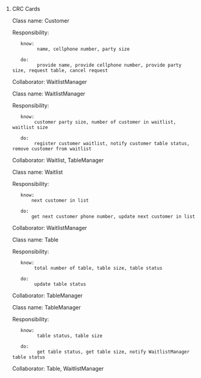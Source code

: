 1. CRC Cards

    Class name: Customer

    Responsibility:

          know: 
                name, cellphone number, party size

          do: 
                provide name, provide cellphone number, provide party size, request table, cancel request

    Collaborator: WaitlistManager
  

    Class name: WaitlistManager

    Responsibility:

          know: 
               customer party size, number of customer in waitlist, waitlist size 

          do: 
               register customer waitlist, notify customer table status, remove customer from waitlist

    Collaborator:  Waitlist, TableManager     

    Class name: Waitlist

    Responsibility:

          know: 
              next customer in list  

          do: 
              get next customer phone number, update next customer in list  

    Collaborator: WaitlistManager

          

    Class name: Table

    Responsibility:

          know: 
               total number of table, table size, table status 

          do: 
               update table status 

    Collaborator: TableManager

          
   
    Class name: TableManager

    Responsibility:

          know: 
                table status, table size

          do: 
                get table status, get table size, notify WaitlistManager table status

    Collaborator: Table, WaitlistManager

          

               


